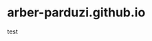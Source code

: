 # arber-parduzi.github.io


<!Doctype html>
<html>
<head>
<title>Arber Parduzi </title>
</head>
<body>
  <p>test </p>
</body>
</html>
